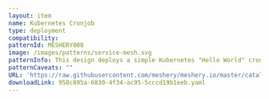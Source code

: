 ```yaml
---
layout: item
name: Kubernetes Cronjob
type: deployment
compatibility: 
patternId: MESHERY000
image: /images/patterns/service-mesh.svg
patternInfo: This design deploys a simple Kubernetes "Hello World" cronjob
patternCaveats: ""
URL: 'https://raw.githubusercontent.com/meshery/meshery.io/master/catalog/958c895a-6830-4f34-ac95-5cccd19b1eeb.yaml'
downloadLink: 958c895a-6830-4f34-ac95-5cccd19b1eeb.yaml
---
```

